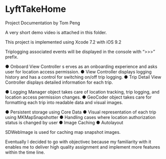 # LyftTakeHome
Project Documentation by Tom Peng

A very short demo video is attached in this folder.

This project is implemented using Xcode 7.2 with iOS 9.2

Trip­logging associated events will be displayed in the console with “>>>” prefix.

● Onboard View Controller s erves as an onboarding experience and asks user for location access permission.
● View Controller displays logging history and has a control for switching on/off trip logging.
● Trip Detail View Controller displays detailed information for each trip.

● Logging Manager object takes care of location tracking, trip logging, and location access permission changes.
● GeoCoder object takes care for formatting each trip into readable data and visual images.

● Persistent storage using Core Data
● Visual representation of each trip using MKMapSnapshotter
● Handling cases where location authorization status is changed by user
● Image Caching
● Autolayout

SDWebImage is used for caching map snapshot images.

Eventually I decided to go with objective­c because my familiarity with it enables me to deliver high quality assignment and implement more features within the time line.
